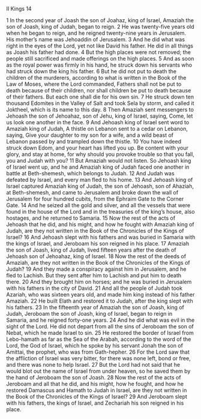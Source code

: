 II Kings 14

1	In the second year of Joash the son of Joahaz, king of Israel, Amaziah the son of Joash, king of Judah, began to reign.
2	He was twenty-five years old when he began to reign, and he reigned twenty-nine years in Jerusalem. His mother’s name was Jehoaddin of Jerusalem.
3	And he did what was right in the eyes of the Lord, yet not like David his father. He did in all things as Joash his father had done.
4	But the high places were not removed; the people still sacrificed and made offerings on the high places.
5	And as soon as the royal power was firmly in his hand, he struck down his servants who had struck down the king his father.
6	But he did not put to death the children of the murderers, according to what is written in the Book of the Law of Moses, where the Lord commanded, Fathers shall not be put to death because of their children, nor shall children be put to death because of their fathers. But each one shall die for his own sin.
7	He struck down ten thousand Edomites in the Valley of Salt and took Sela by storm, and called it Joktheel, which is its name to this day.
8	Then Amaziah sent messengers to Jehoash the son of Jehoahaz, son of Jehu, king of Israel, saying, Come, let us look one another in the face.
9	And Jehoash king of Israel sent word to Amaziah king of Judah, A thistle on Lebanon sent to a cedar on Lebanon, saying, Give your daughter to my son for a wife, and a wild beast of Lebanon passed by and trampled down the thistle.
10	You have indeed struck down Edom, and your heart has lifted you up. Be content with your glory, and stay at home, for why should you provoke trouble so that you fall, you and Judah with you?
11	But Amaziah would not listen. So Jehoash king of Israel went up, and he and Amaziah king of Judah faced one another in battle at Beth-shemesh, which belongs to Judah.
12	And Judah was defeated by Israel, and every man fled to his home.
13	And Jehoash king of Israel captured Amaziah king of Judah, the son of Jehoash, son of Ahaziah, at Beth-shemesh, and came to Jerusalem and broke down the wall of Jerusalem for four hundred cubits, from the Ephraim Gate to the Corner Gate.
14	And he seized all the gold and silver, and all the vessels that were found in the house of the Lord and in the treasuries of the king’s house, also hostages, and he returned to Samaria.
15	Now the rest of the acts of Jehoash that he did, and his might, and how he fought with Amaziah king of Judah, are they not written in the Book of the Chronicles of the Kings of Israel?
16	And Jehoash slept with his fathers and was buried in Samaria with the kings of Israel, and Jeroboam his son reigned in his place.
17	Amaziah the son of Joash, king of Judah, lived fifteen years after the death of Jehoash son of Jehoahaz, king of Israel.
18	Now the rest of the deeds of Amaziah, are they not written in the Book of the Chronicles of the Kings of Judah?
19	And they made a conspiracy against him in Jerusalem, and he fled to Lachish. But they sent after him to Lachish and put him to death there.
20	And they brought him on horses; and he was buried in Jerusalem with his fathers in the city of David.
21	And all the people of Judah took Azariah, who was sixteen years old, and made him king instead of his father Amaziah.
22	He built Elath and restored it to Judah, after the king slept with his fathers.
23	In the fifteenth year of Amaziah the son of Joash, king of Judah, Jeroboam the son of Joash, king of Israel, began to reign in Samaria, and he reigned forty-one years.
24	And he did what was evil in the sight of the Lord. He did not depart from all the sins of Jeroboam the son of Nebat, which he made Israel to sin.
25	He restored the border of Israel from Lebo-hamath as far as the Sea of the Arabah, according to the word of the Lord, the God of Israel, which he spoke by his servant Jonah the son of Amittai, the prophet, who was from Gath-hepher.
26	For the Lord saw that the affliction of Israel was very bitter, for there was none left, bond or free, and there was none to help Israel.
27	But the Lord had not said that he would blot out the name of Israel from under heaven, so he saved them by the hand of Jeroboam the son of Joash.
28	Now the rest of the acts of Jeroboam and all that he did, and his might, how he fought, and how he restored Damascus and Hamath to Judah in Israel, are they not written in the Book of the Chronicles of the Kings of Israel?
29	And Jeroboam slept with his fathers, the kings of Israel, and Zechariah his son reigned in his place.

